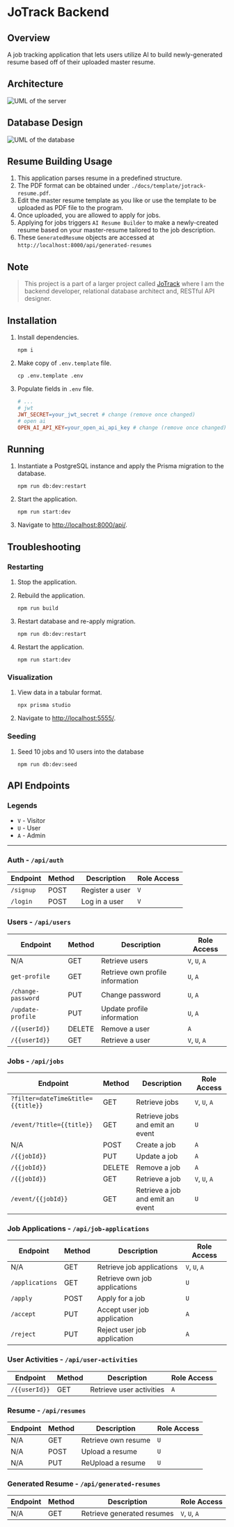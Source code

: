# JoTrack Backend

## Overview

A job tracking application that lets users utilize AI to build newly-generated resume based off of their uploaded master resume.

## Architecture

![UML of the server](docs/assets/images/infrastructure.png)

## Database Design

![UML of the database](docs/assets/images/prismaliser.png)

## Resume Building Usage

1. This application parses resume in a predefined structure.
2. The PDF format can be obtained under `./docs/template/jotrack-resume.pdf`.
3. Edit the master resume template as you like or use the template to be uploaded as PDF file to the program.
4. Once uploaded, you are allowed to apply for jobs.
5. Applying for jobs triggers `AI Resume Builder` to make a newly-created resume based on your master-resume tailored to the job description.
6. These `GeneratedResume` objects are accessed at `http://localhost:8000/api/generated-resumes`

## Note

> This project is a part of a larger project called [JoTrack](https://github.com/jayden-n/jotrack) where I am the backend developer, relational database architect and, RESTful API designer.

## Installation

1. Install dependencies.

   ```shell
   npm i
   ```

2. Make copy of `.env.template` file.

   ```shell
   cp .env.template .env
   ```

3. Populate fields in `.env` file.

   ```makefile
   # ...
   # jwt
   JWT_SECRET=your_jwt_secret # change (remove once changed)
   # open ai
   OPEN_AI_API_KEY=your_open_ai_api_key # change (remove once changed)
   ```

## Running

1. Instantiate a PostgreSQL instance and apply the Prisma migration to the database.

   ```shell
   npm run db:dev:restart
   ```

2. Start the application.

   ```shell
   npm run start:dev
   ```

3. Navigate to <http://localhost:8000/api/>.

## Troubleshooting

### Restarting

1. Stop the application.
2. Rebuild the application.
   ```shell
   npm run build
   ```
3. Restart database and re-apply migration.

   ```shell
   npm run db:dev:restart
   ```

4. Restart the application.

   ```shell
   npm run start:dev
   ```

### Visualization

1. View data in a tabular format.

   ```shell
   npx prisma studio
   ```

2. Navigate to <http://localhost:5555/>.

### Seeding

1. Seed 10 jobs and 10 users into the database

   ```shell
   npm run db:dev:seed
   ```

## API Endpoints

### Legends

- `V` - Visitor
- `U` - User
- `A` - Admin

<hr/>

### Auth - `/api/auth`

| Endpoint  | Method | Description     | Role Access |
| --------- | ------ | --------------- | ----------- |
| `/signup` | POST   | Register a user | `V`         |
| `/login`  | POST   | Log in a user   | `V`         |

### Users - `/api/users`

| Endpoint           | Method | Description                      | Role Access   |
| ------------------ | ------ | -------------------------------- | ------------- |
| N/A                | GET    | Retrieve users                   | `V`, `U`, `A` |
| `get-profile`      | GET    | Retrieve own profile information | `U`, `A`      |
| `/change-password` | PUT    | Change password                  | `U`, `A`      |
| `/update-profile`  | PUT    | Update profile information       | `U`, `A`      |
| `/{{userId}}`      | DELETE | Remove a user                    | `A`           |
| `/{{userId}}`      | GET    | Retrieve a user                  | `V`, `U`, `A` |

### Jobs - `/api/jobs`

| Endpoint                           | Method | Description                      | Role Access   |
| ---------------------------------- | ------ | -------------------------------- | ------------- |
| `?filter=dateTime&title={{title}}` | GET    | Retrieve jobs                    | `V`, `U`, `A` |
| `/event/?title={{title}}`          | GET    | Retrieve jobs and emit an event  | `U`           |
| N/A                                | POST   | Create a job                     | `A`           |
| `/{{jobId}}`                       | PUT    | Update a job                     | `A`           |
| `/{{jobId}}`                       | DELETE | Remove a job                     | `A`           |
| `/{{jobId}}`                       | GET    | Retrieve a job                   | `V`, `U`, `A` |
| `/event/{{jobId}}`                 | GET    | Retrieve a job and emit an event | `U`           |

### Job Applications - `/api/job-applications`

| Endpoint        | Method | Description                   | Role Access   |
| --------------- | ------ | ----------------------------- | ------------- |
| N/A             | GET    | Retrieve job applications     | `V`, `U`, `A` |
| `/applications` | GET    | Retrieve own job applications | `U`           |
| `/apply`        | POST   | Apply for a job               | `U`           |
| `/accept`       | PUT    | Accept user job application   | `A`           |
| `/reject`       | PUT    | Reject user job application   | `A`           |

### User Activities - `/api/user-activities`

| Endpoint      | Method | Description              | Role Access |
| ------------- | ------ | ------------------------ | ----------- |
| `/{{userId}}` | GET    | Retrieve user activities | `A`         |

### Resume - `/api/resumes`

| Endpoint | Method | Description         | Role Access |
| -------- | ------ | ------------------- | ----------- |
| N/A      | GET    | Retrieve own resume | `U`         |
| N/A      | POST   | Upload a resume     | `U`         |
| N/A      | PUT    | ReUpload a resume   | `U`         |

### Generated Resume - `/api/generated-resumes`

| Endpoint | Method | Description                | Role Access   |
| -------- | ------ | -------------------------- | ------------- |
| N/A      | GET    | Retrieve generated resumes | `V`, `U`, `A` |
